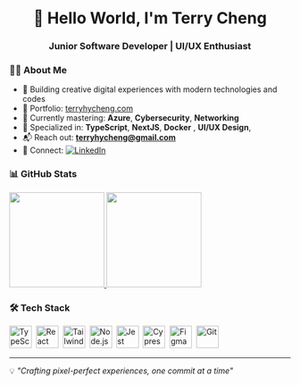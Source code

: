 <h1 align="center">👋 Hello World, I'm Terry Cheng</h1>
<h3 align="center">Junior Software Developer | UI/UX Enthusiast</h3>

### 👨‍💻 About Me
- 🚀 Building creative digital experiences with modern technologies and codes
- 💼 Portfolio: [terryhycheng.com](https://www.terryhycheng.com/)
- 🌱 Currently mastering: **Azure**, **Cybersecurity**, **Networking**
- 🎯 Specialized in: **TypeScript**, **NextJS**, **Docker** , **UI/UX Design**,
- 📬 Reach out: **terryhycheng@gmail.com**
- 🔗 Connect: [![LinkedIn](https://img.shields.io/badge/LinkedIn-0e76a8?style=flat-square&logo=linkedin&logoColor=white)](https://www.linkedin.com/in/terryhycheng/)

### 📊 GitHub Stats
<a href="https://github.com/terryhycheng">
  <img height="170em" src="https://github-readme-stats-git-main-terryhycheng.vercel.app/api?username=terryhycheng&show_icons=true&include_all_commits=true&count_private=true&theme=merko"/>
  <img height="170em" src="https://github-readme-stats-git-main-terryhycheng.vercel.app/api/top-langs/?username=terryhycheng&layout=compact&langs_count=7&theme=merko"/>
</a>

### 🛠️ Tech Stack
<div>
<img height="40" src="https://user-images.githubusercontent.com/25181517/183890598-19a0ac2d-e88a-4005-a8df-1ee36782fde1.png" alt="TypeScript" title="TypeScript" />&nbsp;
<img height="40" src="https://user-images.githubusercontent.com/25181517/183897015-94a058a6-b86e-4e42-a37f-bf92061753e5.png" alt="React" title="React" />&nbsp;
<img height="40" src="https://user-images.githubusercontent.com/25181517/202896760-337261ed-ee92-4979-84c4-d4b829c7355d.png" alt="Tailwind CSS" title="Tailwind CSS" />&nbsp;
<img height="40" src="https://user-images.githubusercontent.com/25181517/183568594-85e280a7-0d7e-4d1a-9028-c8c2209e073c.png" alt="Node.js" title="Node.js" />&nbsp;
<img height="40" src="https://user-images.githubusercontent.com/25181517/187955005-f4ca6f1a-e727-497b-b81b-93fb9726268e.png" alt="Jest" title="Jest" />&nbsp;
<img height="40" src="https://user-images.githubusercontent.com/68279555/200387386-276c709f-380b-46cc-81fd-f292985927a8.png" alt="Cypress" title="Cypress" />&nbsp;
<img height="40" src="https://user-images.githubusercontent.com/25181517/189715289-df3ee512-6eca-463f-a0f4-c10d94a06b2f.png" alt="Figma" title="Figma" />&nbsp;
<img height="40" src="https://user-images.githubusercontent.com/25181517/192108372-f71d70ac-7ae6-4c0d-8395-51d8870c2ef0.png" alt="Git" title="Git" />
</div>

---
💡 *"Crafting pixel-perfect experiences, one commit at a time"*
